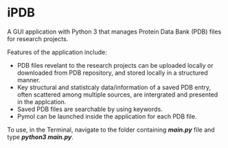 # iPDB
A GUI application with Python 3 that manages Protein Data Bank (PDB) files for research projects. 

Features of the application include:
<ul>
  <li>PDB files revelant to the research projects can be uploaded locally or downloaded from PDB repository, and stored locally in a structured manner.</li>
  <li>Key structural and statistcaly data/information of a saved PDB entry, often scattered among multiple sources, are intergrated and presented in the applcation. </li>
  <li>Saved PDB files are searchable by using keywords.</li>
  <li>Pymol can be launched inside the application for each PDB file.</li>
</ul>

To use, in the Terminal, navigate to the folder containing **<i>main.py</i>** file and type **<i>python3 main.py</i>**.
